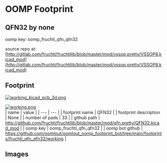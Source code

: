 # OOMP Footprint  
## QFN32  by none  
  
oomp key: oomp_fruchti_qfn_qfn32  
  
source repo at: [http://gitlab.com/fruchti/fruchtilib/blob/master/mod/vssop.pretty/VSSOP8.kicad_mod](http://gitlab.com/fruchti/fruchtilib/blob/master/mod/vssop.pretty/VSSOP8.kicad_mod)  
## Footprint  
  
[![working_kicad_pcb_3d.png](working_kicad_pcb_3d_600.png)](working_kicad_pcb_3d.png)  
  
[![working.png](working_600.png)](working.png)  
| name | value | 
| --- | --- | 
| footprint name | QFN32 | 
| footprint description | None | 
| number of pads | 33 | 
| github path | http://github.com/fruchti/fruchtilib/blob/master/mod/qfn.pretty/QFN32.kicad_mod | 
| oomp key | oomp_fruchti_qfn_qfn32 | 
| oomp bot github | https://github.com/oomlout/oomlout_oomp_footprint_bot/tree/main/footprints/fruchti_qfn_qfn32/working | 
## Images  
